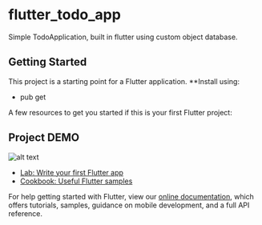 # flutter_todo_app

Simple TodoApplication, built in flutter using custom object database.

## Getting Started

This project is a starting point for a Flutter application.
**Install using:
<ul>
  <li>pub get </li>
 </ul>

A few resources to get you started if this is your first Flutter project:

## Project DEMO
![alt text](https://user-images.githubusercontent.com/57332034/107869867-c7473c80-6e47-11eb-9dae-78de499ef9e1.png)

- [Lab: Write your first Flutter app](https://flutter.dev/docs/get-started/codelab)
- [Cookbook: Useful Flutter samples](https://flutter.dev/docs/cookbook)

For help getting started with Flutter, view our
[online documentation](https://flutter.dev/docs), which offers tutorials,
samples, guidance on mobile development, and a full API reference.
